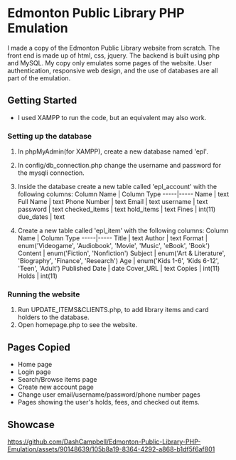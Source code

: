 # Edmonton Public Library PHP Emulation
I made a copy of the Edmonton Public Library website from scratch. The front end is made up of html, css, jquery. The backend is built using php and MySQL. My copy only emulates some pages of the website. User authentication, responsive web design, and the use of databases are all part of the emulation.

## Getting Started
* I used XAMPP to run the code, but an equivalent may also work.
### Setting up the database
1. In phpMyAdmin(for XAMPP), create a new database named 'epl'.

1. In config/db_connection.php change the username and password for the mysqli connection.

1. Inside the database create a new table called 'epl_account' with the following columns:
    Column Name | Column Type
    -----|-----
    Name | text
    Full Name | text
    Phone Number | text
    Email | text
    username | text
    password | text
    checked_items | text
    hold_items | text
    Fines | int(11)
    due_dates | text

1. Create a new table called 'epl_item' with the following columns:
    Column Name | Column Type
    -----|-----
    Title | text
    Author | text
    Format | enum('Videogame', 'Audiobook', 'Movie', 'Music', 'eBook', 'Book')
    Content | enum('Fiction', 'Nonfiction')
    Subject | enum('Art & Literature', 'Biography', 'Finance', 'Research')
    Age | enum('Kids 1-6', 'Kids 6-12', 'Teen', 'Adult')
    Published Date | date
    Cover_URL | text
    Copies | int(11)
    Holds | int(11)

### Running the website
1. Run UPDATE_ITEMS&CLIENTS.php, to add library items and card holders to the database.
1. Open homepage.php to see the website.

## Pages Copied
* Home page
* Login page
* Search/Browse items page
* Create new account page
* Change user email/username/password/phone number pages
* Pages showing the user's holds, fees, and checked out items.

## Showcase
https://github.com/DashCampbell/Edmonton-Public-Library-PHP-Emulation/assets/90148639/105b8a19-8364-4292-a868-b1df5f6af801

